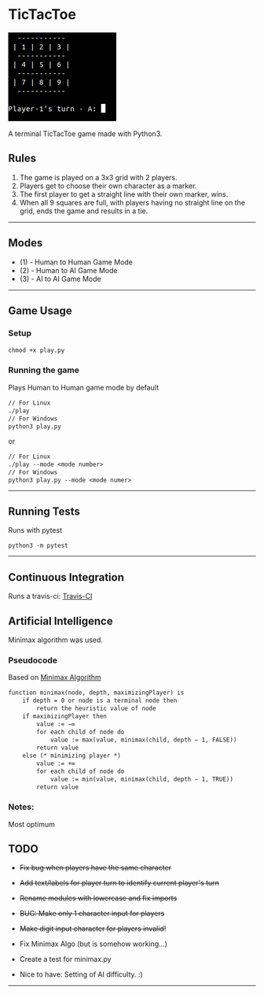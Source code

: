 # TicTacToe
![](https://raw.githubusercontent.com/kirbysebastian/TicTacToe/master/tictactoe_game.png)

A terminal TicTacToe game made with Python3.

## Rules
1. The game is played on a 3x3 grid with 2 players.
2. Players get to choose their own character as a marker.
3. The first player to get a straight line with their own marker, wins.
4. When all 9 squares are full, with players having no straight line on the grid, ends the game and results in a tie.
---

## Modes
 * (1) - Human to Human Game Mode
 * (2) - Human to AI Game Mode  
 * (3) - AI to AI Game Mode
---

## Game Usage
### Setup
```
chmod +x play.py
```
### Running the game
Plays Human to Human game mode by default
```
// For Linux
./play
// For Windows
python3 play.py
```
or
```
// For Linux
./play --mode <mode number>
// For Windows
python3 play.py --mode <mode numer>
```
---

## Running Tests
Runs with pytest
```
python3 -m pytest
```
---

## Continuous Integration
Runs a travis-ci: [Travis-CI](https://travis-ci.org/kirbysebastian/TicTacToe)

## Artificial Intelligence
Minimax algorithm was used.

### Pseudocode
Based on [Minimax Algorithm](https://en.wikipedia.org/wiki/Minimax#Pseudocode)
```
function minimax(node, depth, maximizingPlayer) is
    if depth = 0 or node is a terminal node then
        return the heuristic value of node
    if maximizingPlayer then
        value := −∞
        for each child of node do
            value := max(value, minimax(child, depth − 1, FALSE))
        return value
    else (* minimizing player *)
        value := +∞
        for each child of node do
            value := min(value, minimax(child, depth − 1, TRUE))
        return value
```
### Notes:
Most optimum


## TODO
- ~~Fix bug when players have the same character~~
- ~~Add text/labels for player turn to identify current player's turn~~
- ~~Rename modules with lowercase and fix imports~~
- ~~BUG: Make only 1 character input for players~~
- ~~Make digit input character for players invalid!~~

- Fix Minimax Algo (but is somehow working...)
- Create a test for minimax.py
- Nice to have: Setting of AI difficulty. :)
---

